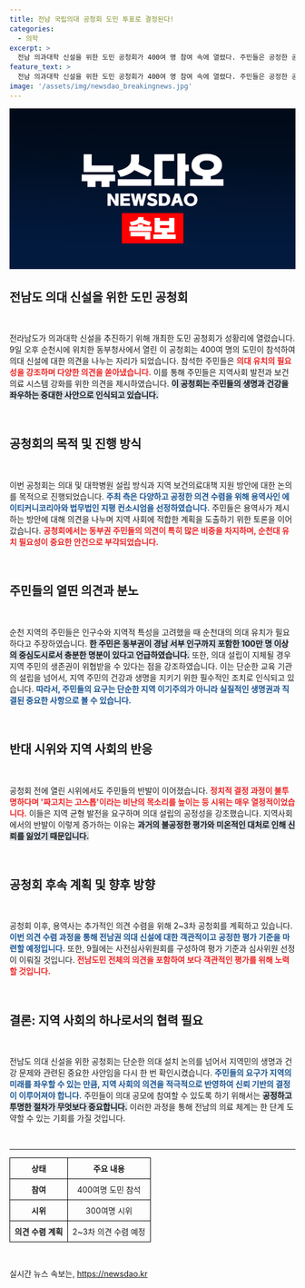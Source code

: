 ```yaml
---
title: 전남 국립의대 공청회 도민 투표로 결정된다!
categories:
  - 의학
excerpt: >
  전남 의과대학 신설을 위한 도민 공청회가 400여 명 참여 속에 열렸다. 주민들은 공정한 공모를 촉구하며 동부권 유치를 주장했지만, 순천대는 불참 의사를 밝혔다. 이들 문제는 지역의 생명과 직결되어 있다! 클릭하고 자세한 내용을 확인하세요!
feature_text: >
  전남 의과대학 신설을 위한 도민 공청회가 400여 명 참여 속에 열렸다. 주민들은 공정한 공모를 촉구하며 동부권 유치를 주장했지만, 순천대는 불참 의사를 밝혔다. 이들 문제는 지역의 생명과 직결되어 있다! 클릭하고 자세한 내용을 확인하세요!
image: '/assets/img/newsdao_breakingnews.jpg'
---
```


<p><img src="/assets/img/newsdao_breakingnews.jpg" alt="cryptoinkorea 속보" /></p>

<h2 data-ke-size="size26">전남도 의대 신설을 위한 도민 공청회</h2>

<p data-ke-size="size16">&nbsp;</p>

<p>전라남도가 의과대학 신설을 추진하기 위해 개최한 도민 공청회가 성황리에 열렸습니다. 9일 오후 순천시에 위치한 동부청사에서 열린 이 공청회는 400여 명의 도민이 참석하여 의대 신설에 대한 의견을 나누는 자리가 되었습니다. 참석한 주민들은 <b><span style="color: #ee2323;">의대 유치의 필요성을 강조하며 다양한 의견을 쏟아냈습니다.</span></b> 이를 통해 주민들은 지역사회 발전과 보건의료 시스템 강화를 위한 의견을 제시하였습니다. <b><span style="background-color: #21538527;">이 공청회는 주민들의 생명과 건강을 좌우하는 중대한 사안으로 인식되고 있습니다.</span></b> </p>

<p data-ke-size="size16">&nbsp;</p>

<h2 data-ke-size="size26">공청회의 목적 및 진행 방식</h2>

<p data-ke-size="size16">&nbsp;</p>

<p>이번 공청회는 의대 및 대학병원 설립 방식과 지역 보건의료대책 지원 방안에 대한 논의를 목적으로 진행되었습니다. <b><span style="color: #1a5490;">주최 측은 다양하고 공정한 의견 수렴을 위해 용역사인 에이티커니코리아와 법무법인 지평 컨소시엄을 선정하였습니다.</span></b> 주민들은 용역사가 제시하는 방안에 대해 의견을 나누며 지역 사회에 적합한 계획을 도출하기 위한 토론을 이어갔습니다. <b><span style="color: #ee2323;">공청회에서는 동부권 주민들의 의견이 특히 많은 비중을 차지하며, 순천대 유치 필요성이 중요한 안건으로 부각되었습니다.</span></b> </p>

<p data-ke-size="size16">&nbsp;</p>

<h2 data-ke-size="size26">주민들의 열띤 의견과 분노</h2>

<p data-ke-size="size16">&nbsp;</p>

<p>순천 지역의 주민들은 인구수와 지역적 특성을 고려했을 때 순천대의 의대 유치가 필요하다고 주장하였습니다. <b><span style="background-color: #21538527;">한 주민은 동부권이 경남 서부 인구까지 포함한 100만 명 이상의 중심도시로서 충분한 명분이 있다고 언급하였습니다.</span></b> 또한, 의대 설립이 지체될 경우 지역 주민의 생존권이 위협받을 수 있다는 점을 강조하였습니다. 이는 단순한 교육 기관의 설립을 넘어서, 지역 주민의 건강과 생명을 지키기 위한 필수적인 조치로 인식되고 있습니다. <b><span style="color: #1a5490;">따라서, 주민들의 요구는 단순한 지역 이기주의가 아니라 실질적인 생명권과 직결된 중요한 사항으로 볼 수 있습니다.</span></b></p>

<p data-ke-size="size16">&nbsp;</p>

<h2 data-ke-size="size26">반대 시위와 지역 사회의 반응</h2>

<p data-ke-size="size16">&nbsp;</p>

<p>공청회 전에 열린 시위에서도 주민들의 반발이 이어졌습니다. <b><span style="color: #ee2323;">정치적 결정 과정이 불투명하다며 '짜고치는 고스톱'이라는 비난의 목소리를 높이는 등 시위는 매우 열정적이었습니다.</span></b> 이들은 지역 균형 발전을 요구하며 의대 설립의 공정성을 강조했습니다. 지역사회에서의 반발이 이렇게 증가하는 이유는 <b><span style="background-color: #21538527;">과거의 불공정한 평가와 미온적인 대처로 인해 신뢰를 잃었기 때문입니다.</span></b> </p>

<p data-ke-size="size16">&nbsp;</p>

<h2 data-ke-size="size26">공청회 후속 계획 및 향후 방향</h2>

<p data-ke-size="size16">&nbsp;</p>

<p>공청회 이후, 용역사는 추가적인 의견 수렴을 위해 2~3차 공청회를 계획하고 있습니다. <b><span style="color: #1a5490;">이번 의견 수렴 과정을 통해 전남권 의대 신설에 대한 객관적이고 공정한 평가 기준을 마련할 예정입니다.</span></b> 또한, 9월에는 사전심사위원회를 구성하여 평가 기준과 심사위원 선정이 이뤄질 것입니다. <b><span style="color: #ee2323;">전남도민 전체의 의견을 포함하여 보다 객관적인 평가를 위해 노력할 것입니다.</span></b> </p>

<p data-ke-size="size16">&nbsp;</p>

<h2 data-ke-size="size26">결론: 지역 사회의 하나로서의 협력 필요</h2>

<p data-ke-size="size16">&nbsp;</p>

<p>전남도 의대 신설을 위한 공청회는 단순한 의대 설치 논의를 넘어서 지역민의 생명과 건강 문제와 관련된 중요한 사안임을 다시 한 번 확인시켰습니다. <b><span style="color: #1a5490;">주민들의 요구가 지역의 미래를 좌우할 수 있는 만큼, 지역 사회의 의견을 적극적으로 반영하여 신뢰 기반의 결정이 이루어져야 합니다.</span></b> 주민들이 의대 공모에 참여할 수 있도록 하기 위해서는 <b><span style="background-color: #21538527;">공정하고 투명한 절차가 무엇보다 중요합니다.</span></b> 이러한 과정을 통해 전남의 의료 체계는 한 단계 도약할 수 있는 기회를 가질 것입니다. </p>

<p data-ke-size="size16">&nbsp;</p>

<hr />

<table style="width: 100%; border-collapse: collapse;">
    <tr>
        <th style="border: 1px solid black; text-align: center; padding: 8px;"><b>상태</b></th>
        <th style="border: 1px solid black; text-align: center; padding: 8px;"><b>주요 내용</b></th>
    </tr>
    <tr>
        <td style="border: 1px solid black; text-align: center; padding: 8px;"><b>참여</b></td>
        <td style="border: 1px solid black; text-align: center; padding: 8px;">400여명 도민 참석</td>
    </tr>
    <tr>
        <td style="border: 1px solid black; text-align: center; padding: 8px;"><b>시위</b></td>
        <td style="border: 1px solid black; text-align: center; padding: 8px;">300여명 시위</td>
    </tr>
    <tr>
        <td style="border: 1px solid black; text-align: center; padding: 8px;"><b>의견 수렴 계획</b></td>
        <td style="border: 1px solid black; text-align: center; padding: 8px;">2~3차 의견 수렴 예정</td>
    </tr>
</table> 

<p data-ke-size="size16">&nbsp;</p>
실시간 뉴스 속보는, <a href="https://newsdao.kr" rel="dofollow">https://newsdao.kr</a>


